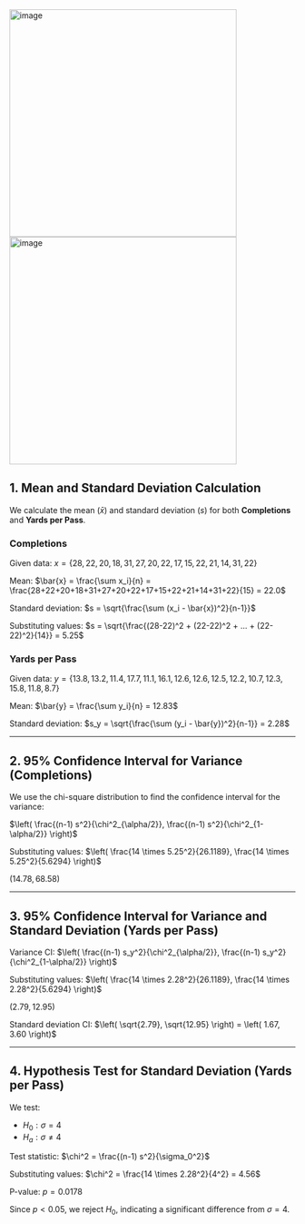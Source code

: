 <img width="400" alt="image" src="https://github.com/user-attachments/assets/4877e76d-7c44-48df-8ecb-251793478199" /> 
<br>
<img width="400" alt="image" src="https://github.com/user-attachments/assets/164f44fb-db7b-4d90-992e-ea9a3f65c049" /> 


## 1. Mean and Standard Deviation Calculation

We calculate the mean ($\bar{x}$) and standard deviation ($s$) for both **Completions** and **Yards per Pass**.

### **Completions**
Given data:
$x = \{28, 22, 20, 18, 31, 27, 20, 22, 17, 15, 22, 21, 14, 31, 22\}$

Mean:
$\bar{x} = \frac{\sum x_i}{n} = \frac{28+22+20+18+31+27+20+22+17+15+22+21+14+31+22}{15} = 22.0$

Standard deviation:
$s = \sqrt{\frac{\sum (x_i - \bar{x})^2}{n-1}}$

Substituting values:
$s = \sqrt{\frac{(28-22)^2 + (22-22)^2 + ... + (22-22)^2}{14}} = 5.25$

### **Yards per Pass**
Given data:
$y = \{13.8, 13.2, 11.4, 17.7, 11.1, 16.1, 12.6, 12.6, 12.5, 12.2, 10.7, 12.3, 15.8, 11.8, 8.7\}$

Mean:
$\bar{y} = \frac{\sum y_i}{n} = 12.83$

Standard deviation:
$s_y = \sqrt{\frac{\sum (y_i - \bar{y})^2}{n-1}} = 2.28$

---

## 2. 95% Confidence Interval for Variance (Completions)
We use the chi-square distribution to find the confidence interval for the variance:

$\left( \frac{(n-1) s^2}{\chi^2_{\alpha/2}}, \frac{(n-1) s^2}{\chi^2_{1-\alpha/2}} \right)$

Substituting values:
$\left( \frac{14 \times 5.25^2}{26.1189}, \frac{14 \times 5.25^2}{5.6294} \right)$

$\left( 14.78, 68.58 \right)$

---

## 3. 95% Confidence Interval for Variance and Standard Deviation (Yards per Pass)

Variance CI:
$\left( \frac{(n-1) s_y^2}{\chi^2_{\alpha/2}}, \frac{(n-1) s_y^2}{\chi^2_{1-\alpha/2}} \right)$

Substituting values:
$\left( \frac{14 \times 2.28^2}{26.1189}, \frac{14 \times 2.28^2}{5.6294} \right)$

$\left( 2.79, 12.95 \right)$

Standard deviation CI:
$\left( \sqrt{2.79}, \sqrt{12.95} \right) = \left( 1.67, 3.60 \right)$

---

## 4. Hypothesis Test for Standard Deviation (Yards per Pass)

We test:

- $H_0: \sigma = 4$
- $H_a: \sigma \neq 4$

Test statistic:
$\chi^2 = \frac{(n-1) s^2}{\sigma_0^2}$

Substituting values:
$\chi^2 = \frac{14 \times 2.28^2}{4^2} = 4.56$

P-value:
$p = 0.0178$

Since $p < 0.05$, we reject $H_0$, indicating a significant difference from $\sigma = 4$.


